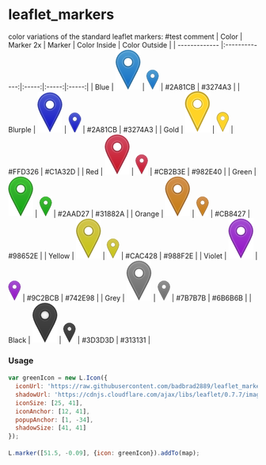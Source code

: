 leaflet_markers
=====================

color variations of the standard leaflet markers:
#test comment
| Color | Marker 2x  | Marker  | Color Inside | Color Outside |
| ------------- |:-------------:|:-----:|:-----:|:-----:|
| Blue | ![Marker Blue 2x](https://raw.githubusercontent.com/badbrad2889/leaflet_markers/master/img/marker-icon-2x-blue.png) | ![Marker Blue](https://raw.githubusercontent.com/badbrad2889/leaflet_markers/master/img/marker-icon-blue.png) | #2A81CB | #3274A3 |
| Blurple | ![Marker Blurple 2x](https://raw.githubusercontent.com/badbrad2889/leaflet_markers/master/img/marker-icon-2x-blurple.png) | ![Marker blurple](https://raw.githubusercontent.com/badbrad2889/leaflet_markers/master/img/marker-icon-blurple.png) | #2A81CB | #3274A3 |
| Gold | ![Marker Gold 2x](https://raw.githubusercontent.com/badbrad2889/leaflet_markers/master/img/marker-icon-2x-gold.png) | ![Marker Gold](https://raw.githubusercontent.com/badbrad2889/leaflet_markers/master/img/marker-icon-gold.png) | #FFD326 | #C1A32D |
| Red | ![Marker Red 2x](https://raw.githubusercontent.com/badbrad2889/leaflet_markers/master/img/marker-icon-2x-red.png) | ![Marker Red](https://raw.githubusercontent.com/badbrad2889/leaflet_markers/master/img/marker-icon-red.png) | #CB2B3E | #982E40 |
| Green | ![Marker Green 2x](https://raw.githubusercontent.com/badbrad2889/leaflet_markers/master/img/marker-icon-2x-green.png) | ![Marker Green](https://raw.githubusercontent.com/badbrad2889/leaflet_markers/master/img/marker-icon-green.png) | #2AAD27 | #31882A |
| Orange | ![Marker Orange 2x](https://raw.githubusercontent.com/badbrad2889/leaflet_markers/master/img/marker-icon-2x-orange.png) | ![Marker Orange](https://raw.githubusercontent.com/badbrad2889/leaflet_markers/master/img/marker-icon-orange.png) | #CB8427 | #98652E |
| Yellow | ![Marker Yellow 2x](https://raw.githubusercontent.com/badbrad2889/leaflet_markers/master/img/marker-icon-2x-yellow.png) | ![Marker Yellow](https://raw.githubusercontent.com/badbrad2889/leaflet_markers/master/img/marker-icon-yellow.png) | #CAC428 | #988F2E |
| Violet | ![Marker Violet 2x](https://raw.githubusercontent.com/badbrad2889/leaflet_markers/master/img/marker-icon-2x-violet.png) | ![Marker Violet](https://raw.githubusercontent.com/badbrad2889/leaflet_markers/master/img/marker-icon-violet.png) | #9C2BCB | #742E98 |
| Grey | ![Marker Grey 2x](https://raw.githubusercontent.com/badbrad2889/leaflet_markers/master/img/marker-icon-2x-grey.png) | ![Marker Grey](https://raw.githubusercontent.com/badbrad2889/leaflet_markers/master/img/marker-icon-grey.png) | #7B7B7B | #6B6B6B |
| Black | ![Marker Black 2x](https://raw.githubusercontent.com/badbrad2889/leaflet_markers/master/img/marker-icon-2x-black.png) | ![Marker Black](https://raw.githubusercontent.com/badbrad2889/leaflet_markers/master/img/marker-icon-black.png) | #3D3D3D | #313131 |

### Usage
```javascript
var greenIcon = new L.Icon({
  iconUrl: 'https://raw.githubusercontent.com/badbrad2889/leaflet_markers/master/img/marker-icon-2x-green.png',
  shadowUrl: 'https://cdnjs.cloudflare.com/ajax/libs/leaflet/0.7.7/images/marker-shadow.png',
  iconSize: [25, 41],
  iconAnchor: [12, 41],
  popupAnchor: [1, -34],
  shadowSize: [41, 41]
});

L.marker([51.5, -0.09], {icon: greenIcon}).addTo(map);
```
